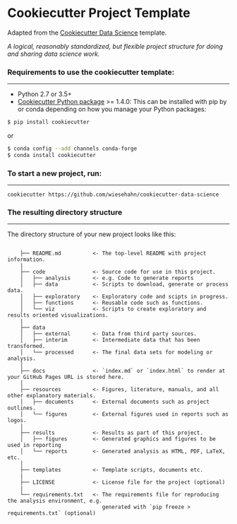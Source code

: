 # Cookiecutter Project Template

Adapted from the [Cookiecutter Data Science](https://drivendata.github.io/cookiecutter-data-science/) template.


_A logical, reasonably standardized, but flexible project structure for doing and sharing data science work._



### Requirements to use the cookiecutter template:
-----------
 - Python 2.7 or 3.5+
 - [Cookiecutter Python package](http://cookiecutter.readthedocs.org/en/latest/installation.html) >= 1.4.0: This can be installed with pip by or conda depending on how you manage your Python packages:

``` bash
$ pip install cookiecutter
```

or

``` bash
$ conda config --add channels conda-forge
$ conda install cookiecutter
```


### To start a new project, run:
------------

    cookiecutter https://github.com/wiesehahn/cookiecutter-data-science



### The resulting directory structure
------------

The directory structure of your new project looks like this: 

```

    ├── README.md          <- The top-level README with project information.
    |
    ├── code               <- Source code for use in this project.
    │   ├── analysis       <- e.g. Code to generate reports 
    │   ├── data           <- Scripts to download, generate or process data.
    │   ├── exploratory    <- Exploratory code and scipts in progress.
    │   ├── functions      <- Reusable code such as functions.
    │   └── viz            <- Scripts to create exploratory and results oriented visualizations.
    |
    ├── data
    │   ├── external       <- Data from third party sources.
    │   ├── interim        <- Intermediate data that has been transformed.
    │   └── processed      <- The final data sets for modeling or analysis.
    │
    ├── docs               <- `index.md` or `index.html` to render at your GitHub Pages URL is stored here.
    │
    ├── resources          <- Figures, literature, manuals, and all other explanatory materials.
    │   ├── documents      <- External documents such as project outlines. 
    │   └── figures        <- External figures used in reports such as logos.
    │
    ├── results            <- Results as part of this project.
    │   ├── figures        <- Generated graphics and figures to be used in reporting 
    │   └── reports        <- Generated analysis as HTML, PDF, LaTeX, etc.
    │
    ├── templates          <- Template scripts, documents etc.
    |
    ├── LICENSE            <- License file for the project (optional)
    |
    └── requirements.txt   <- The requirements file for reproducing the analysis environment, e.g.
                              generated with `pip freeze > requirements.txt` (optional)

```
